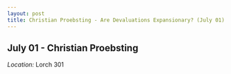 ```yaml
---
layout: post
title: Christian Proebsting - Are Devaluations Expansionary? (July 01)
---
```

## July 01 - Christian Proebsting

*Location:* Lorch 301

